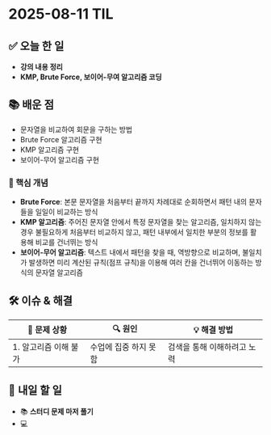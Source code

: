 # 2025-08-11 TIL

## ✅ 오늘 한 일
- **강의 내용 정리**
- **KMP, Brute Force, 보이어-무여 알고리즘 코딩**

## 📚 배운 점
- 문자열을 비교하여 회문을 구하는 방법
- Brute Force 알고리즘 구현
- KMP 알고리즘 구현
- 보이어-무어 알고리즘 구현

### 📌 핵심 개념
- **Brute Force**: 본문 문자열을 처음부터 끝까지 차례대로 순회하면서 패턴 내의 문자들을 일일이 비교하는 방식
- **KMP 알고리즘**: 주어진 문자열 안에서 특정 문자열을 찾는 알고리즘, 일치하지 않는 경우 불필요하게 처음부터 비교하지 않고, 패턴 내부에서 일치한 부분의 정보를 활용해 비교를 건너뛰는 방식
- **보이어-무어 알고리즘**: 텍스트 내에서 패턴을 찾을 때, 역방향으로 비교하며, 불일치가 발생하면 미리 계산된 규칙(점프 규칙)을 이용해 여러 칸을 건너뛰어 이동하는 방식의 문자열 알고리즘


## 🛠️ 이슈 & 해결
| 🐞 문제 상황 | 🔍 원인 | 💡 해결 방법 |
|--------------|--------|--------------|
|1. 알고리즘 이해 불가 |수업에 집중 하지 못함 |검색을 통해 이해하려고 노력|

## 🎯 내일 할 일
- 📚 **스터디 문제 마저 풀기**
- 💻 